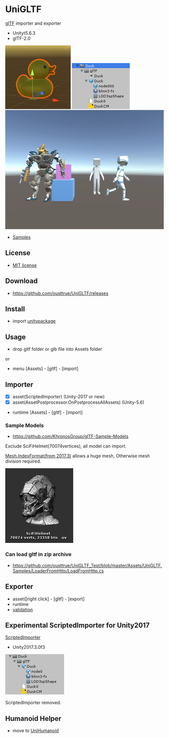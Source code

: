 # UniGLTF

[glTF](https://github.com/KhronosGroup/glTF) importer and exporter

* Unityt5.6.3
* glTF-2.0

![duck](doc/duck.png)
![duck_prefab](doc/duck_prefab.png)
![animation](doc/animation.gif)

* [Samples](https://github.com/ousttrue/UniGLTF_Test)

## License

* [MIT license](LICENSE)

## Download

* https://github.com/ousttrue/UniGLTF/releases

## Install

* import [unitypackage](https://github.com/ousttrue/UniGLTF/releases)

## Usage

* drop gltf folder or glb file into Assets folder

or

* menu [Assets] - [gltf] - [import]

## Importer

* [x] asset(ScriptedImporter) (Unity-2017 or new)
* [x] asset(AssetPostprocessor.OnPostprocessAllAssets) (Unity-5.6)

* runtime [Assets] - [gltf] - [import]

### Sample Models

* https://github.com/KhronosGroup/glTF-Sample-Models

Exclude SciFiHelmet(70074vertices), all model can import.

[Mesh.IndexFormat(from 2017.3)](https://docs.unity3d.com/ScriptReference/Mesh-indexFormat.html) allows a huge mesh, Otherwise mesh division required.

![SciFiHelmet](doc/SciFiHelmet.png)

### Can load gltf in zip archive

* https://github.com/ousttrue/UniGLTF_Test/blob/master/Assets/UniGLTF.Samples/LoaderFromHttp/LoadFromHttp.cs

## Exporter

* asset([right click] - [gltf] - [export]
* runtime
* [validation](http://github.khronos.org/glTF-Validator/)

## Experimental ScriptedImporter for Unity2017

[ScriptedImporter](https://docs.unity3d.com/ScriptReference/Experimental.AssetImporters.ScriptedImporter.html)

* Unity2017.3.0f3

![duck_assets](doc/duck_assets.png)

ScriptedImporter removed.

## Humanoid Helper

* move to [UniHumanoid](https://github.com/ousttrue/UniHumanoid)

